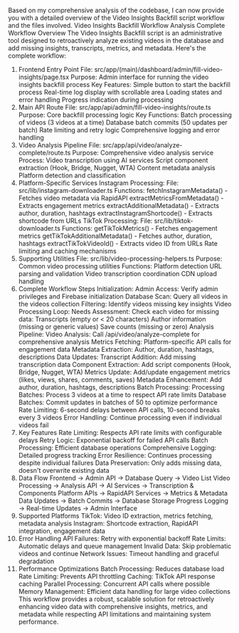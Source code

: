 Based on my comprehensive analysis of the codebase, I can now provide you with a detailed overview of the Video Insights Backfill script workflow and the files involved.
Video Insights Backfill Workflow Analysis
Complete Workflow Overview
The Video Insights Backfill script is an administrative tool designed to retroactively analyze existing videos in the database and add missing insights, transcripts, metrics, and metadata. Here's the complete workflow:
1. Frontend Entry Point
File: src/app/(main)/dashboard/admin/fill-video-insights/page.tsx
Purpose: Admin interface for running the video insights backfill process
Key Features:
Simple button to start the backfill process
Real-time log display with scrollable area
Loading states and error handling
Progress indication during processing
2. Main API Route
File: src/app/api/admin/fill-video-insights/route.ts
Purpose: Core backfill processing logic
Key Functions:
Batch processing of videos (3 videos at a time)
Database batch commits (50 updates per batch)
Rate limiting and retry logic
Comprehensive logging and error handling
3. Video Analysis Pipeline
File: src/app/api/video/analyze-complete/route.ts
Purpose: Comprehensive video analysis service
Process:
Video transcription using AI services
Script component extraction (Hook, Bridge, Nugget, WTA)
Content metadata analysis
Platform detection and classification
4. Platform-Specific Services
Instagram Processing:
File: src/lib/instagram-downloader.ts
Functions:
fetchInstagramMetadata() - Fetches video metadata via RapidAPI
extractMetricsFromMetadata() - Extracts engagement metrics
extractAdditionalMetadata() - Extracts author, duration, hashtags
extractInstagramShortcode() - Extracts shortcode from URLs
TikTok Processing:
File: src/lib/tiktok-downloader.ts
Functions:
getTikTokMetrics() - Fetches engagement metrics
getTikTokAdditionalMetadata() - Fetches author, duration, hashtags
extractTikTokVideoId() - Extracts video ID from URLs
Rate limiting and caching mechanisms
5. Supporting Utilities
File: src/lib/video-processing-helpers.ts
Purpose: Common video processing utilities
Functions:
Platform detection
URL parsing and validation
Video transcription coordination
CDN upload handling
6. Complete Workflow Steps
Initialization:
Admin Access: Verify admin privileges and Firebase initialization
Database Scan: Query all videos in the videos collection
Filtering: Identify videos missing key insights
Video Processing Loop:
Needs Assessment: Check each video for missing data:
Transcripts (empty or < 20 characters)
Author information (missing or generic values)
Save counts (missing or zero)
Analysis Pipeline:
Video Analysis: Call /api/video/analyze-complete for comprehensive analysis
Metrics Fetching: Platform-specific API calls for engagement data
Metadata Extraction: Author, duration, hashtags, descriptions
Data Updates:
Transcript Addition: Add missing transcription data
Component Extraction: Add script components (Hook, Bridge, Nugget, WTA)
Metrics Update: Add/update engagement metrics (likes, views, shares, comments, saves)
Metadata Enhancement: Add author, duration, hashtags, descriptions
Batch Processing:
Processing Batches: Process 3 videos at a time to respect API rate limits
Database Batches: Commit updates in batches of 50 to optimize performance
Rate Limiting: 6-second delays between API calls, 10-second breaks every 3 videos
Error Handling: Continue processing even if individual videos fail
7. Key Features
Rate Limiting: Respects API rate limits with configurable delays
Retry Logic: Exponential backoff for failed API calls
Batch Processing: Efficient database operations
Comprehensive Logging: Detailed progress tracking
Error Resilience: Continues processing despite individual failures
Data Preservation: Only adds missing data, doesn't overwrite existing data
8. Data Flow
Frontend → Admin API → Database Query → Video List
Video Processing → Analysis API → AI Services → Transcription & Components
Platform APIs → RapidAPI Services → Metrics & Metadata
Data Updates → Batch Commits → Database Storage
Progress Logging → Real-time Updates → Admin Interface
9. Supported Platforms
TikTok: Video ID extraction, metrics fetching, metadata analysis
Instagram: Shortcode extraction, RapidAPI integration, engagement data
10. Error Handling
API Failures: Retry with exponential backoff
Rate Limits: Automatic delays and queue management
Invalid Data: Skip problematic videos and continue
Network Issues: Timeout handling and graceful degradation
11. Performance Optimizations
Batch Processing: Reduces database load
Rate Limiting: Prevents API throttling
Caching: TikTok API response caching
Parallel Processing: Concurrent API calls where possible
Memory Management: Efficient data handling for large video collections
This workflow provides a robust, scalable solution for retroactively enhancing video data with comprehensive insights, metrics, and metadata while respecting API limitations and maintaining system performance.